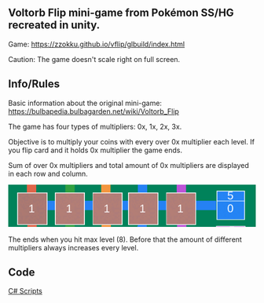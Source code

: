Voltorb Flip mini-game from Pokémon SS/HG recreated in unity.
------------------------------------------------------------
Game: https://zzokku.github.io/vflip/glbuild/index.html 

Caution: The game doesn't scale right on full screen.

Info/Rules
---
Basic information about the original mini-game:
https://bulbapedia.bulbagarden.net/wiki/Voltorb_Flip

The game has four types of multipliers:
0x,
1x,
2x,
3x.

Objective is to multiply your coins with every over 0x multiplier each level. If you flip card and it holds 0x multiplier the game ends. 

Sum of over 0x multipliers and total amount of 0x multipliers are displayed in each row and column. 

![Like this](example.png)

The ends when you hit max level (8). Before that the amount of different multipliers always increases every level.

Code
----
[C# Scripts](Assets/Scripts)






